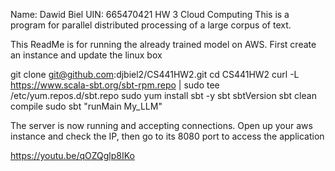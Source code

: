 
Name: Dawid Biel UIN: 665470421 HW 3 Cloud Computing This is a program for parallel distributed processing of a large corpus of text.

This ReadMe is for running the already trained model on AWS.
First create an instance and update the linux box

git clone git@github.com:djbiel2/CS441HW2.git
cd CS441HW2
curl -L https://www.scala-sbt.org/sbt-rpm.repo | sudo tee /etc/yum.repos.d/sbt.repo
sudo yum install sbt -y
sbt sbtVersion
sbt clean compile
sudo sbt "runMain My_LLM"

The server is now running and accepting connections. Open up your aws instance and check the IP, then go to its 8080 port to access the application

https://youtu.be/qOZQglp8IKo


